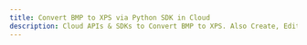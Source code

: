 ---title: Convert BMP to XPS via Python SDK in Clouddescription: Cloud APIs & SDKs to Convert BMP to XPS. Also Create, Edit & Render Microsoft Word & OpenOffice documents in the Cloud.---